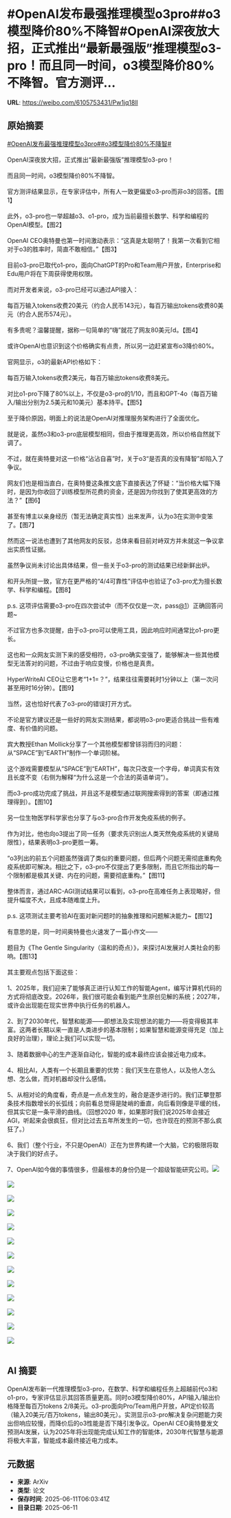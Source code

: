 # #OpenAI发布最强推理模型o3pro##o3模型降价80%不降智#OpenAI深夜放大招，正式推出“最新最强版”推理模型o3-pro！而且同一时间，o3模型降价80%不降智。官方测评...

**URL**: https://weibo.com/6105753431/Pw1jq18ll

## 原始摘要

<a href="https://m.weibo.cn/search?containerid=231522type%3D1%26t%3D10%26q%3D%23OpenAI%E5%8F%91%E5%B8%83%E6%9C%80%E5%BC%BA%E6%8E%A8%E7%90%86%E6%A8%A1%E5%9E%8Bo3pro%23&amp;extparam=%23OpenAI%E5%8F%91%E5%B8%83%E6%9C%80%E5%BC%BA%E6%8E%A8%E7%90%86%E6%A8%A1%E5%9E%8Bo3pro%23" data-hide=""><span class="surl-text">#OpenAI发布最强推理模型o3pro#</span></a><a href="https://m.weibo.cn/search?containerid=231522type%3D1%26t%3D10%26q%3D%23o3%E6%A8%A1%E5%9E%8B%E9%99%8D%E4%BB%B780%25%E4%B8%8D%E9%99%8D%E6%99%BA%23&amp;extparam=%23o3%E6%A8%A1%E5%9E%8B%E9%99%8D%E4%BB%B780%25%E4%B8%8D%E9%99%8D%E6%99%BA%23" data-hide=""><span class="surl-text">#o3模型降价80%不降智#</span></a><br><br>OpenAI深夜放大招，正式推出“最新最强版”推理模型o3-pro！<br><br>而且同一时间，o3模型降价80%不降智。<br><br>官方测评结果显示，在专家评估中，所有人一致更偏爱o3-pro而非o3的回答。【图1】<br><br>此外，o3-pro也一举超越o3、o1-pro，成为当前最擅长数学、科学和编程的OpenAI模型。【图2】<br><br>OpenAI CEO奥特曼也第一时间激动表示：“这真是太聪明了！我第一次看到它相对于o3的胜率时，简直不敢相信。”【图3】<br><br>目前o3-pro已取代o1-pro，面向ChatGPT的Pro和Team用户开放，Enterprise和Edu用户将在下周获得使用权限。<br><br>而对开发者来说，o3-pro已经可以通过API接入：<br><br>每百万输入tokens收费20美元（约合人民币143元），每百万输出tokens收费80美元（约合人民币574元）。<br><br>有多贵呢？温馨提醒，据称一句简单的“嗨”就花了网友80美元<span class="url-icon"><img alt="[doge]" src="https://h5.sinaimg.cn/m/emoticon/icon/others/d_doge-be7f768d78.png" style="width:1em; height:1em;" referrerpolicy="no-referrer"></span>。【图4】<br><br>或许OpenAI也意识到这个价格确实有点贵，所以另一边赶紧宣布o3降价80%。<br><br>官网显示，o3的最新API价格如下：<br><br>每百万输入tokens收费2美元，每百万输出tokens收费8美元。<br><br>对比o1-pro下降了80%以上，不仅是o3-pro的1/10，而且和GPT-4o（每百万输入/输出分别为2.5美元和10美元）基本持平。【图5】<br><br>至于降价原因，明面上的说法是OpenAI对推理服务架构进行了全面优化。<br><br>就是说，虽然o3和o3-pro底层模型相同，但由于推理更高效，所以价格自然就下调了。<br><br>不过，就在奥特曼对这一价格“沾沾自喜”时，关于o3“是否真的没有降智”却陷入了争议。<br><br>网友们也是相当直白，在奥特曼这条推文底下直接表达了怀疑：“当价格大幅下降时，是因为你收回了训练模型所花费的资金，还是因为你找到了使其更高效的方法？”【图6】<br><br>甚至有博主以亲身经历（暂无法确定真实性）出来发声，认为o3在实测中变笨了。【图7】<br><br>然而这一说法也遭到了其他网友的反驳，总体来看目前对峙双方并未就这一争议拿出实质性证据。<br><br>虽然争议尚未讨论出具体结果，但一些关于o3-pro的测试结果已经新鲜出炉。<br><br>和开头所提一致，官方在更严格的“4/4可靠性”评估中也验证了o3-pro尤为擅长数学、科学和编程。【图8】<br><br>p.s. 这项评估需要o3-pro在四次尝试中（而不仅仅是一次，pass<a href="https://weibo.com/n/1">@1</a>）正确回答问题~<br><br>不过官方也多次提醒，由于o3-pro可以使用工具，因此响应时间通常比o1-pro更长。<br><br>这也和一众网友实测下来的感受相符，o3-pro确实变强了，能够解决一些其他模型无法答对的问题，不过由于响应变慢，价格也是真贵。<br><br>HyperWriteAI CEO让它思考“1+1=？”，结果往往需要耗时1分钟以上（第一次问甚至用时16分钟）。【图9】<br><br>当然，这也恰好代表了o3-pro的错误打开方式。<br><br>不论是官方建议还是一些好的网友实测结果，都说明o3-pro更适合挑战一些有难度、有价值的问题。<br><br>宾大教授Ethan Mollick分享了一个其他模型都曾铩羽而归的问题：从“SPACE”到“EARTH”制作一个单词阶梯。<br><br>这个游戏需要模型从“SPACE”到“EARTH”，每次只改变一个字母，单词真实有效且长度不变（右侧为解释“为什么这是一个合法的英语单词”）。<br><br>而o3-pro成功完成了挑战，并且这不是模型通过联网搜索得到的答案（即通过推理得到）。【图10】<br><br>另一位生物医学科学家也分享了与o3-pro合作开发免疫系统的例子。<br><br>作为对比，他也向o3提出了同一任务（要求先识别出人类天然免疫系统的关键局限性），结果表明o3-pro更胜一筹。<br><br>“o3列出的前五个问题虽然强调了类似的重要问题，但后两个问题无需彻底重构免疫系统即可解决。相比之下，o3-pro不仅提出了更多限制，而且它所指出的每一个限制都是极其关键、内在的问题，需要彻底重构。”【图11】<br><br>整体而言，通过ARC-AGI测试结果可以看到，o3-pro在高难任务上表现略好，但提升幅度不大，且成本随难度上升。<br><br>p.s. 这项测试主要考验AI在面对新问题时的抽象推理和问题解决能力~【图12】<br><br>有意思的是，同一时间奥特曼也火速发了一篇小作文——<br><br>题目为《The Gentle Singularity（温和的奇点）》，来探讨AI发展对人类社会的影响。【图13】<br><br>其主要观点包括下面这些：<br><br>1、2025年，我们迎来了能够真正进行认知工作的智能Agent，编写计算机代码的方式将彻底改变。2026年，我们很可能会看到能产生原创见解的系统；2027年，或许会出现能在现实世界中执行任务的机器人。<br><br>2、到了2030年代，智慧和能源——即想法及实现想法的能力——将变得极其丰富。这两者长期以来一直是人类进步的基本限制；如果智慧和能源变得充足（加上良好的治理），理论上我们可以实现一切。<br><br>3、随着数据中心的生产逐渐自动化，智能的成本最终应该会接近电力成本。<br><br>4、相比AI，人类有一个长期且重要的优势：我们天生在意他人，以及他人怎么想、怎么做，而对机器却没什么感情。<br><br>5、从相对论的角度看，奇点是一点点发生的，融合是逐步进行的。我们正攀登那条技术指数增长的长弧线；向前看总觉得是陡峭的垂直，向后看则像是平缓的线，但其实它是一条平滑的曲线。（回想2020 年，如果那时我们说2025年会接近 AGI，听起来会很疯狂，但对比过去五年所发生的一切，也许现在的预测不那么疯狂了。）<br><br>6、我们（整个行业，不只是OpenAI）正在为世界构建一个大脑，它的极限将取决于我们的好点子。<br><br>7、OpenAI如今做的事情很多，但最根本的身份仍是一个超级智能研究公司。<img style="" src="https://tvax1.sinaimg.cn/large/006Fd7o3gy1i2b8pifiiqj30zk0k0wnb.jpg" referrerpolicy="no-referrer"><br><br><img style="" src="https://tvax4.sinaimg.cn/large/006Fd7o3gy1i2b8pk619aj30zk0k047y.jpg" referrerpolicy="no-referrer"><br><br><img style="" src="https://tvax2.sinaimg.cn/large/006Fd7o3gy1i2b8pmgl6yj30uy0bl78u.jpg" referrerpolicy="no-referrer"><br><br><img style="" src="https://tvax4.sinaimg.cn/large/006Fd7o3gy1i2b8pphj20j30ux0ti0z0.jpg" referrerpolicy="no-referrer"><br><br><img style="" src="https://tvax2.sinaimg.cn/large/006Fd7o3gy1i2b8pqijojj30zk0k0tdx.jpg" referrerpolicy="no-referrer"><br><br><img style="" src="https://tvax1.sinaimg.cn/large/006Fd7o3gy1i2b8ps2ikoj30ur09fdkh.jpg" referrerpolicy="no-referrer"><br><br><img style="" src="https://tvax3.sinaimg.cn/large/006Fd7o3gy1i2b8ptxwdwj30ts0tpdth.jpg" referrerpolicy="no-referrer"><br><br><img style="" src="https://tvax1.sinaimg.cn/large/006Fd7o3gy1i2b8pwnbtsj30zk0k0qcg.jpg" referrerpolicy="no-referrer"><br><br><img style="" src="https://tvax1.sinaimg.cn/large/006Fd7o3gy1i2b8pxs4rhj30uv0siwm5.jpg" referrerpolicy="no-referrer"><br><br><img style="" src="https://tvax4.sinaimg.cn/large/006Fd7o3gy1i2b8q0bmewj30w71up4mc.jpg" referrerpolicy="no-referrer"><br><br><img style="" src="https://tvax4.sinaimg.cn/large/006Fd7o3gy1i2b8q29m5ej30kf0zkk7v.jpg" referrerpolicy="no-referrer"><br><br><img style="" src="https://tvax1.sinaimg.cn/large/006Fd7o3gy1i2b8q48izmj30rg0zkk08.jpg" referrerpolicy="no-referrer"><br><br><img style="" src="https://tvax2.sinaimg.cn/large/006Fd7o3gy1i2b8q66mm9j30um0qfgur.jpg" referrerpolicy="no-referrer"><br><br>

## AI 摘要

OpenAI发布新一代推理模型o3-pro，在数学、科学和编程任务上超越前代o3和o1-pro，专家评估显示其回答质量更高。同时o3模型降价80%，API输入/输出价格降至每百万tokens 2/8美元。o3-pro面向Pro/Team用户开放，API定价较高（输入20美元/百万tokens，输出80美元）。实测显示o3-pro解决复杂问题能力突出但响应较慢，而降价后的o3性能是否下降引发争议。OpenAI CEO奥特曼发文预测AI发展，认为2025年将出现能完成认知工作的智能体，2030年代智慧与能源将极大丰富，智能成本最终接近电力成本。

## 元数据

- **来源**: ArXiv
- **类型**: 论文
- **保存时间**: 2025-06-11T06:03:41Z
- **目录日期**: 2025-06-11
